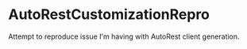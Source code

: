 # AutoRestCustomizationRepro
Attempt to reproduce issue I'm having with AutoRest client generation.
